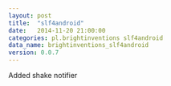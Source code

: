 ```yaml
---
layout: post
title:  "slf4android"
date:   2014-11-20 21:00:00
categories: pl.brightinventions slf4android
data_name: brightinventions_slf4android
version: 0.0.7
---
```


Added shake notifier
